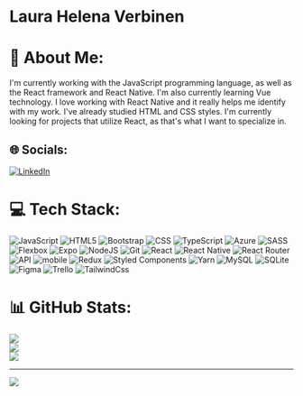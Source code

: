# Laura Helena Verbinen
# 💫 About Me:
I'm currently working with the JavaScript programming language, as well as the React framework and React Native. I'm also currently learning Vue technology. I love working with React Native and it really helps me identify with my work. I've already studied HTML and CSS styles. I'm currently looking for projects that utilize React, as that's what I want to specialize in.


## 🌐 Socials:
[![LinkedIn](https://img.shields.io/badge/LinkedIn-%230077B5.svg?logo=linkedin&logoColor=white)](https://www.linkedin.com/in/laura-helena-verbinen-8b5308211/) 

# 💻 Tech Stack:
![JavaScript](https://img.shields.io/badge/javascript-%23323330.svg?style=for-the-badge&logo=javascript&logoColor=%23F7DF1E) 
![HTML5](https://img.shields.io/badge/html5-%23E34F26.svg?style=for-the-badge&logo=html5&logoColor=white) 
![Bootstrap](https://img.shields.io/badge/bootstrap-%23E34F26.svg?style=for-the-badge&logo=bootstrap&logoColor=white) 
![CSS](https://img.shields.io/badge/css-3670A0?style=for-the-badge&logo=css&logoColor=ffdd54) 
![TypeScript](https://img.shields.io/badge/typescript-%23007ACC.svg?style=for-the-badge&logo=typescript&logoColor=white) 
![Azure](https://img.shields.io/badge/azure-%230072C6.svg?style=for-the-badge&logo=azure-devops&logoColor=white) 
![SASS](https://img.shields.io/badge/sass-%234285F4.svg?style=for-the-badge&logo=sass&logoColor=white) 
![Flexbox](https://img.shields.io/badge/flexbox-%23039BE5.svg?style=for-the-badge&logo=flexbox) 
![Expo](https://img.shields.io/badge/expo-1C1E24?style=for-the-badge&logo=expo&logoColor=#D04A37) 
![NodeJS](https://img.shields.io/badge/node.js-6DA55F?style=for-the-badge&logo=node.js&logoColor=white) 
![Git](https://img.shields.io/badge/git-%2320232a.svg?style=for-the-badge&logo=git&logoColor=%a4c639) 
![React](https://img.shields.io/badge/react-%2320232a.svg?style=for-the-badge&logo=react&logoColor=%2361DAFB) 
![React Native](https://img.shields.io/badge/react_native-%2320232a.svg?style=for-the-badge&logo=react&logoColor=%2361DAFB) 
![React Router](https://img.shields.io/badge/React_Router-CA4245?style=for-the-badge&logo=react-router&logoColor=white) 
![API](https://img.shields.io/badge/api-%2320232a.svg?style=for-the-badge&logo=api&logoColor=white) 
![mobile](https://img.shields.io/badge/mobile-hotpink.svg?style=for-the-badge&logo=mobile&logoColor=white) 
![Redux](https://img.shields.io/badge/redux-%23593d88.svg?style=for-the-badge&logo=redux&logoColor=white) 
![Styled Components](https://img.shields.io/badge/styled--components-DB7093?style=for-the-badge&logo=styled-components&logoColor=white) 
![Yarn](https://img.shields.io/badge/yarn-%232C8EBB.svg?style=for-the-badge&logo=yarn&logoColor=white) 
![MySQL](https://img.shields.io/badge/mysql-%2300f.svg?style=for-the-badge&logo=mysql&logoColor=white) 
![SQLite](https://img.shields.io/badge/sqlite-%2307405e.svg?style=for-the-badge&logo=sqlite&logoColor=white) 
![Figma](https://img.shields.io/badge/figma-%23F24E1E.svg?style=for-the-badge&logo=figma&logoColor=white) 
![Trello](https://img.shields.io/badge/Trello-%23026AA7.svg?style=for-the-badge&logo=Trello&logoColor=white)
![TailwindCss](https://img.shields.io/badge/TailwindCss-%23026AA7.svg?style=for-the-badge&logo=TailWindCss&logoColor=white)
# 📊 GitHub Stats:
![](https://github-readme-stats.vercel.app/api?username=laura-2&theme=react&hide_border=false&include_all_commits=false&count_private=false)<br/>
![](https://github-readme-streak-stats.herokuapp.com/?user=laura-2&theme=react&hide_border=false)<br/>
![](https://github-readme-stats.vercel.app/api/top-langs/?username=laura-2&theme=react&hide_border=false&include_all_commits=false&count_private=false&layout=compact)

---
[![](https://visitcount.itsvg.in/api?id=laura-2&icon=2&color=12)](https://visitcount.itsvg.in)

<!-- Proudly created with GPRM ( https://gprm.itsvg.in ) -->
